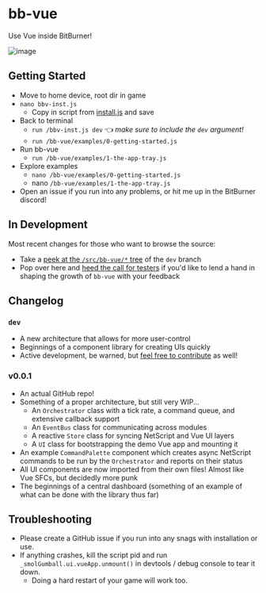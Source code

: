 # bb-vue

Use Vue inside BitBurner!

![image](https://user-images.githubusercontent.com/53015256/149429912-798a70a2-44ce-4692-ac90-09dbdc4ccf3b.png)

## Getting Started

* Move to home device, root dir in game
* `nano bbv-inst.js`
  * Copy in script from [install.js](https://raw.githubusercontent.com/smolgumball/bb-vue/dev/install.js) and save
* Back to terminal
  * `run /bbv-inst.js dev` 👈 _make sure to include the `dev` argument!_
  * `run /bb-vue/examples/0-getting-started.js`
* Run bb-vue
  * `run /bb-vue/examples/1-the-app-tray.js`
* Explore examples
  * `nano /bb-vue/examples/0-getting-started.js`
  * nano `/bb-vue/examples/1-the-app-tray.js`
* Open an issue if you run into any problems, or hit me up in the BitBurner discord!

## In Development

Most recent changes for those who want to browse the source:
* Take a [peek at the `/src/bb-vue/*` tree](https://github.com/smolgumball/bb-vue/tree/dev/src/bb-vue) of the `dev` branch
* Pop over here and [heed the call for testers](https://github.com/smolgumball/bb-vue/issues/11) if you'd like to lend a hand in shaping the growth of `bb-vue` with your feedback

## Changelog

### `dev`

* A new architecture that allows for more user-control
* Beginnings of a component library for creating UIs quickly
* Active development, be warned, but [feel free to contribute](https://github.com/smolgumball/bb-vue/issues/11) as well!

### v0.0.1

* An actual GitHub repo!
* Something of a proper architecture, but still very WIP...
  * An `Orchestrator` class with a tick rate, a command queue, and extensive callback support
  * An `EventBus` class for communicating across modules
  * A reactive `Store` class for syncing NetScript and Vue UI layers
  * A `UI` class for bootstrapping the demo Vue app and mounting it
* An example `CommandPalette` component which creates async NetScript commands to be run by the `Orchestrator` and reports on their status
* All UI components are now imported from their own files! Almost like Vue SFCs, but decidedly more punk
* The beginnings of a central dashboard (something of an example of what can be done with the library thus far)

## Troubleshooting

* Please create a GitHub issue if you run into any snags with installation or use. 
* If anything crashes, kill the script pid and run `_smolGumball.ui.vueApp.unmount()` in devtools / debug console to tear it down. 
  * Doing a hard restart of your game will work too. 
